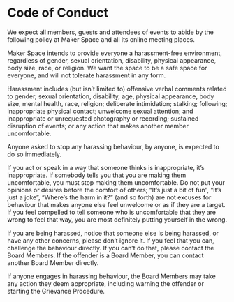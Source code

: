 # Code of Conduct

We expect all members, guests and attendees of events to abide by the following policy at  Maker Space and all its online meeting places.

Maker Space intends to provide everyone a harassment-free environment, regardless of gender, sexual orientation, disability, physical appearance, body size, race, or religion. We want the space to be a safe space for everyone, and will not tolerate harassment in any form.

Harassment includes (but isn’t limited to) offensive verbal comments related to gender, sexual orientation, disability, age, physical appearance, body size, mental health, race, religion; deliberate intimidation; stalking; following; inappropriate physical contact; unwelcome sexual attention; and inappropriate or unrequested photography or recording; sustained disruption of events; or any action that makes another member uncomfortable.

Anyone asked to stop any harassing behaviour, by anyone, is expected to do so immediately.

If you act or speak in a way that someone thinks is inappropriate, it’s inappropriate. If somebody tells you that you are making them uncomfortable, you must stop making them uncomfortable. Do not put your opinions or desires before the comfort of others; “It’s just a bit of fun”, “It’s just a joke”, “Where’s the harm in it?” (and so forth) are not excuses for behaviour that makes anyone else feel unwelcome or as if they are a target. If you feel compelled to tell someone who is uncomfortable that they are wrong to feel that way, you are most definitely putting yourself in the wrong.

If you are being harassed, notice that someone else is being harassed, or have any other concerns, please don’t ignore it. If you feel that you can, challenge the behaviour directly.
If you can’t do that, please contact the Board Members. If the offender is a Board Member, you can contact another Board Member directly.

If anyone engages in harassing behaviour, the Board Members may take any action they deem appropriate, including warning the offender or starting the Grievance Procedure.